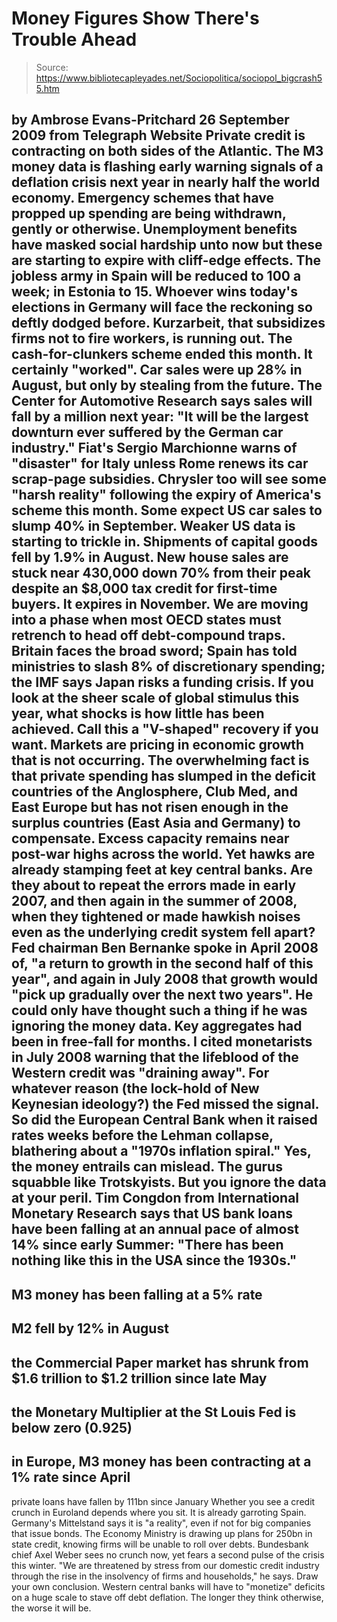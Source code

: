 # Money Figures Show There's Trouble Ahead

> Source: https://www.bibliotecapleyades.net/Sociopolitica/sociopol_bigcrash55.htm

by Ambrose Evans-Pritchard
26 September 2009
from
Telegraph Website
Private credit is contracting on both sides of
the Atlantic. The M3 money data is flashing early warning signals of a
deflation crisis next year in nearly half the world economy. Emergency
schemes that have propped up spending are being withdrawn, gently or
otherwise.
Unemployment benefits have masked social hardship unto now but these are
starting to expire with cliff-edge effects. The jobless army in Spain will
be reduced to 100 a week; in Estonia to 15.
Whoever wins today's elections in Germany will face the reckoning so deftly
dodged before. Kurzarbeit, that subsidizes firms not to fire workers,
is running out. The cash-for-clunkers scheme ended this month. It certainly
"worked". Car sales were up 28% in August, but only by stealing from the
future.
The Center for Automotive Research says sales
will fall by a million next year:
"It will be the largest downturn ever
suffered by the German car industry."
Fiat's Sergio Marchionne warns of
"disaster" for Italy unless Rome renews its car scrap-page subsidies.
Chrysler too will see some "harsh reality" following the expiry of America's
scheme this month. Some expect US car sales to slump 40% in September.
Weaker US data is starting to trickle in. Shipments of capital goods fell by
1.9% in August. New house sales are stuck near 430,000 down 70% from their
peak despite an $8,000 tax credit for first-time buyers. It expires in
November.
We are moving into a phase when most OECD states must retrench to head off
debt-compound traps.
Britain faces the broad sword; Spain has told ministries to slash 8% of
discretionary spending; the IMF says Japan risks a funding crisis.
If you look at the sheer scale of global stimulus this year, what shocks is
how little has been achieved.
Call this a "V-shaped" recovery if you want.
Markets are pricing in economic growth that is not occurring.
The overwhelming fact is that private spending has slumped in the deficit
countries of the Anglosphere, Club Med, and East Europe but has not risen
enough in the surplus countries (East Asia and Germany) to compensate.
Excess capacity remains near post-war highs across the world.
Yet hawks are already stamping feet at key central banks.
Are they about to repeat the errors made in early 2007, and then again in
the summer of 2008, when they tightened or made hawkish noises even as
the underlying credit system fell apart?
Fed chairman Ben Bernanke spoke in April 2008 of,
"a return to growth in the second half of
this year", and again in July 2008 that growth would "pick up gradually
over the next two years".
He could only have thought such a thing if he
was ignoring the money data. Key aggregates had been in free-fall for
months.
I cited monetarists in July 2008 warning that the lifeblood of the Western
credit was "draining away". For whatever reason (the lock-hold of New
Keynesian ideology?)
the Fed missed the signal.
So did the European Central Bank when it raised rates weeks before
the Lehman collapse, blathering about a "1970s inflation spiral."
Yes, the money entrails can mislead. The gurus squabble like Trotskyists.
But you ignore the data at your peril.
Tim Congdon from International Monetary Research says that US
bank loans have been falling at an annual pace of almost 14% since early
Summer:
"There has been nothing like this in the USA
since the 1930s."
-
M3 money has been falling at a 5% rate
-
M2 fell by 12% in August
-
the Commercial Paper market has shrunk
from $1.6 trillion to $1.2 trillion since late May
-
the Monetary Multiplier at the St Louis
Fed is below zero (0.925)
-
in Europe, M3 money has been contracting
at a 1% rate since April
-
private loans have fallen by 111bn
since January
Whether you see a credit crunch in Euroland
depends where you sit. It is already garroting Spain.
Germany's Mittelstand says it is "a reality",
even if not for big companies that issue bonds. The Economy Ministry is
drawing up plans for 250bn in state credit, knowing firms will be unable to
roll over debts.
Bundesbank chief Axel Weber sees no crunch now, yet fears a second
pulse of the crisis this winter.
"We are threatened by stress from our
domestic credit industry through the rise in the insolvency of firms and
households," he says.
Draw your own conclusion. Western central banks
will have to "monetize" deficits on a huge scale to stave off debt
deflation.
The longer they think otherwise, the worse it
will be.
